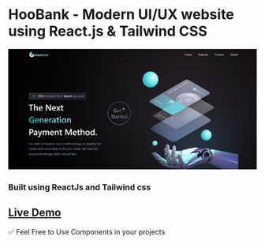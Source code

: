 # HooBank - Modern UI/UX website using React.js & Tailwind CSS

![HooBank](https://github.com/frazbhattiiii/images/blob/main/Hoobank-tailwind.png)


### Built using ReactJs and Tailwind css

## [Live Demo](https://advance-react-tailwind-ui.netlify.app/)

✅ Feel Free to Use Components in your projects
